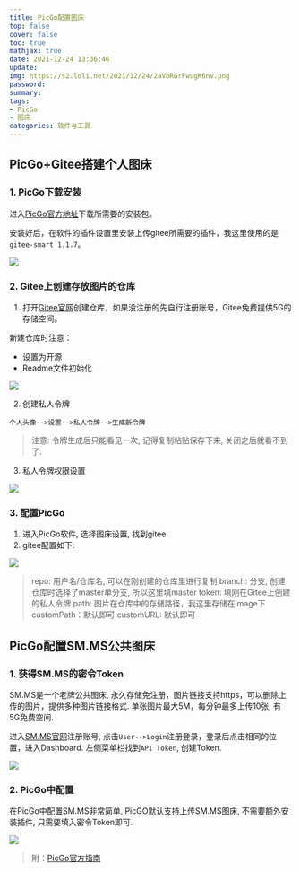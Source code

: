 ```yaml
---
title: PicGo配置图床
top: false
cover: false
toc: true
mathjax: true
date: 2021-12-24 13:36:46
update:
img: https://s2.loli.net/2021/12/24/2aVbRGrFwugK6nv.png
password:
summary:
tags:
- PicGo
- 图床
categories: 软件与工具
---
```

## PicGo+Gitee搭建个人图床
### 1. PicGo下载安装
进入[PicGo官方地址](https://github.com/Molunerfinn/PicGo/releases)下载所需要的安装包。

安装好后，在软件的插件设置里安装上传gitee所需要的插件，我这里使用的是`gitee-smart 1.1.7`。

![](https://gitee.com/chengbudong/noteimg/raw/master/image/20211224135031.png)

### 2. Gitee上创建存放图片的仓库
1. 打开[Gitee官网](https://gitee.com/)创建仓库，如果没注册的先自行注册账号，Gitee免费提供5G的存储空间。

新建仓库时注意：
- 设置为开源
- Readme文件初始化

![](https://gitee.com/chengbudong/noteimg/raw/master/image/20211224140258.png)

2. 创建私人令牌

`个人头像-->设置-->私人令牌-->生成新令牌`
> 注意: 令牌生成后只能看见一次, 记得复制粘贴保存下来, 关闭之后就看不到了.

3. 私人令牌权限设置

![](https://gitee.com/chengbudong/noteimg/raw/master/image/20211224141514.png)

### 3. 配置PicGo
1. 进入PicGo软件, 选择图床设置, 找到gitee
2. gitee配置如下:

![](https://gitee.com/chengbudong/noteimg/raw/master/image/20211224143035.png)

> repo: 用户名/仓库名, 可以在刚创建的仓库里进行复制
> branch: 分支, 创建仓库时选择了master单分支, 所以这里填master
> token: 填刚在Gitee上创建的私人令牌
> path: 图片在仓库中的存储路径，我这里存储在image下
> customPath：默认即可
> customURL: 默认即可


## PicGo配置SM.MS公共图床
### 1. 获得SM.MS的密令Token
SM.MS是一个老牌公共图床, 永久存储免注册，图片链接支持https，可以删除上传的图片，提供多种图片链接格式. 单张图片最大5M，每分钟最多上传10张, 有5G免费空间.

进入[SM.MS官网](https://sm.ms/)注册账号, 点击`User-->Login`注册登录，登录后点击相同的位置，进入Dashboard. 左侧菜单栏找到`API Token`, 创建Token.

![](https://gitee.com/chengbudong/noteimg/raw/master/image/20211224145857.png)

### 2. PicGo中配置
在PicGo中配置SM.MS非常简单, PicGO默认支持上传SM.MS图床, 不需要额外安装插件,  只需要填入密令Token即可.

![](https://s2.loli.net/2021/12/24/NehaJXuBEYivjsr.png)

> 附：[PicGo官方指南](https://picgo.github.io/PicGo-Doc/zh/guide/)
